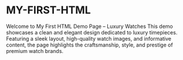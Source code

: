 # MY-FIRST-HTML
Welcome to My First HTML Demo Page – Luxury Watches This demo showcases a clean and elegant design dedicated to luxury timepieces. Featuring a sleek layout, high-quality watch images, and informative content, the page highlights the craftsmanship, style, and prestige of premium watch brands.
